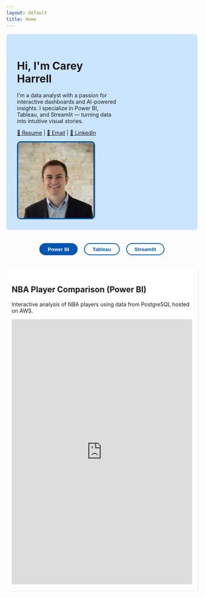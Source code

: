 ```yaml
---
layout: default
title: Home
---
```


<style>
.hero {
  background-color: #cce5ff;
  padding: 2em;
  display: flex;
  justify-content: space-between;
  align-items: center;
  flex-wrap: wrap;
  border-radius: 8px;
}
.hero .info {
  max-width: 60%;
}
.hero img {
  width: 200px;
  height: 200px;
  border-radius: 10px;
  border: 3px solid #0056b3;
}
.buttons {
  margin: 2em 0;
  text-align: center;
}
.buttons button {
  margin: 0.5em;
  padding: 0.5em 1.5em;
  border: 2px solid #0056b3;
  border-radius: 25px;
  background-color: white;
  color: #0056b3;
  font-weight: bold;
  cursor: pointer;
}
.buttons button.active, .buttons button:hover {
  background-color: #0056b3;
  color: white;
}
.section {
  display: none;
  padding: 1em;
  background-color: white;
  border-radius: 8px;
  margin-bottom: 2em;
  box-shadow: 2px 2px 6px rgba(0,0,0,0.05);
}
.section.active {
  display: block;
}
</style>

<div class="hero">
  <div class="info">
    <h1>Hi, I'm Carey Harrell</h1>
    <p>I'm a data analyst with a passion for interactive dashboards and AI-powered insights. I specialize in Power BI, Tableau, and Streamlit — turning data into intuitive visual stories.</p>
    <p>
      <a href="resume.pdf">📄 Resume</a> |
      <a href="mailto:carey.harrell@outlook.com">📧 Email</a> |
      <a href="https://www.linkedin.com/in/carey-harrell/">🔗 LinkedIn</a>
    </p>
  </div>
  <img src="profile.jpg" alt="Your Photo" />
</div>

<div class="buttons">
  <button onclick="showSection('powerbi')" id="btn-powerbi" class="active">Power BI</button>
  <button onclick="showSection('tableau')" id="btn-tableau">Tableau</button>
  <button onclick="showSection('streamlit')" id="btn-streamlit">Streamlit</button>
</div>

<div id="powerbi" class="section active">
  <h2>NBA Player Comparison (Power BI)</h2>
  <p>Interactive analysis of NBA players using data from PostgreSQL hosted on AWS.</p>
  <div style="max-width: 1200px; margin: auto;">
    <iframe title="NBA_Analysis_Player_Stats_Final"
            style="width: 100%; height: 700px;"
            src="https://app.powerbi.com/view?r=eyJrIjoiMzRlMjMxZjktMWRjZi00ZmQxLWJkYmQtMmY1ZGEzNzExM2NkIiwidCI6IjljZjNkNGIxLTBiZTYtNGI4NS1iOTVkLWY4NjRkMmUxN2Q2OCIsImMiOjF9"
            frameborder="0" allowFullScreen="true"></iframe>
  </div>
</div>

<div id="tableau" class="section">
  <h2>NBA Award Predictions (Tableau)</h2>
  <p>Machine learning-driven predictions for NBA awards presented via Tableau dashboards.</p>
  <div class='tableauPlaceholder' id='viz1752027019018' style='width: 100%; height: 800px;'>
    <noscript>
      <a href='#'>
        <img alt='Player Over Time' src='https://public.tableau.com/static/images/NB/NBAAwardsPrediction/PlayerOverTime/1_rss.png' style='border: none' />
      </a>
    </noscript>
    <object class='tableauViz' style='display:none;'>
      <param name='host_url' value='https%3A%2F%2Fpublic.tableau.com%2F' />
      <param name='embed_code_version' value='3' />
      <param name='site_root' value='' />
      <param name='name' value='NBAAwardsPrediction/PlayerOverTime' />
      <param name='tabs' value='no' />
      <param name='toolbar' value='yes' />
      <param name='static_image' value='https://public.tableau.com/static/images/NB/NBAAwardsPrediction/PlayerOverTime/1.png' />
      <param name='animate_transition' value='yes' />
      <param name='display_static_image' value='yes' />
      <param name='display_spinner' value='yes' />
      <param name='display_overlay' value='yes' />
      <param name='display_count' value='yes' />
      <param name='language' value='en-US' />
    </object>
  </div>
</div>

<div id="streamlit" class="section">
  <h2>NHANES Health Dashboard (Streamlit)</h2>
  <p>AI-enhanced health recommendations based on NHANES data via a Streamlit web app.</p>
  <p><a href="https://your-streamlit-app.streamlit.app" target="_blank">Open Streamlit App →</a></p>
</div>

<script>
function showSection(id) {
  document.querySelectorAll('.section').forEach(sec => sec.classList.remove('active'));
  document.querySelectorAll('.buttons button').forEach(btn => btn.classList.remove('active'));
  document.getElementById(id).classList.add('active');
  document.getElementById('btn-' + id).classList.add('active');
}
</script>

